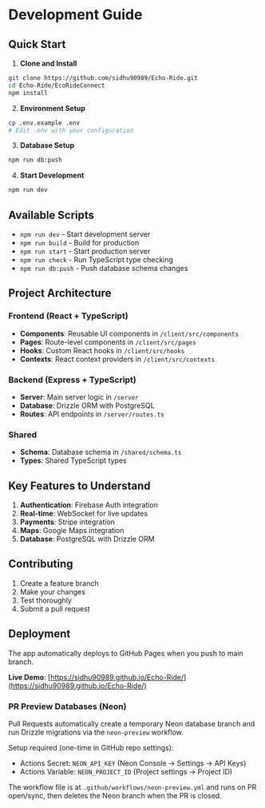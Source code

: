 # Development Guide

## Quick Start

1. **Clone and Install**
```bash
git clone https://github.com/sidhu90989/Echo-Ride.git
cd Echo-Ride/EcoRideConnect
npm install
```

2. **Environment Setup**
```bash
cp .env.example .env
# Edit .env with your configuration
```

3. **Database Setup**
```bash
npm run db:push
```

4. **Start Development**
```bash
npm run dev
```

## Available Scripts

- `npm run dev` - Start development server
- `npm run build` - Build for production
- `npm run start` - Start production server
- `npm run check` - Run TypeScript type checking
- `npm run db:push` - Push database schema changes

## Project Architecture

### Frontend (React + TypeScript)
- **Components**: Reusable UI components in `/client/src/components`
- **Pages**: Route-level components in `/client/src/pages`
- **Hooks**: Custom React hooks in `/client/src/hooks`
- **Contexts**: React context providers in `/client/src/contexts`

### Backend (Express + TypeScript)
- **Server**: Main server logic in `/server`
- **Database**: Drizzle ORM with PostgreSQL
- **Routes**: API endpoints in `/server/routes.ts`

### Shared
- **Schema**: Database schema in `/shared/schema.ts`
- **Types**: Shared TypeScript types

## Key Features to Understand

1. **Authentication**: Firebase Auth integration
2. **Real-time**: WebSocket for live updates
3. **Payments**: Stripe integration
4. **Maps**: Google Maps integration
5. **Database**: PostgreSQL with Drizzle ORM

## Contributing

1. Create a feature branch
2. Make your changes
3. Test thoroughly
4. Submit a pull request

## Deployment

The app automatically deploys to GitHub Pages when you push to main branch.

**Live Demo**: [https://sidhu90989.github.io/Echo-Ride/](https://sidhu90989.github.io/Echo-Ride/)

### PR Preview Databases (Neon)

Pull Requests automatically create a temporary Neon database branch and run Drizzle migrations via the `neon-preview` workflow.

Setup required (one-time in GitHub repo settings):
- Actions Secret: `NEON_API_KEY` (Neon Console → Settings → API Keys)
- Actions Variable: `NEON_PROJECT_ID` (Project settings → Project ID)

The workflow file is at `.github/workflows/neon-preview.yml` and runs on PR open/sync, then deletes the Neon branch when the PR is closed.